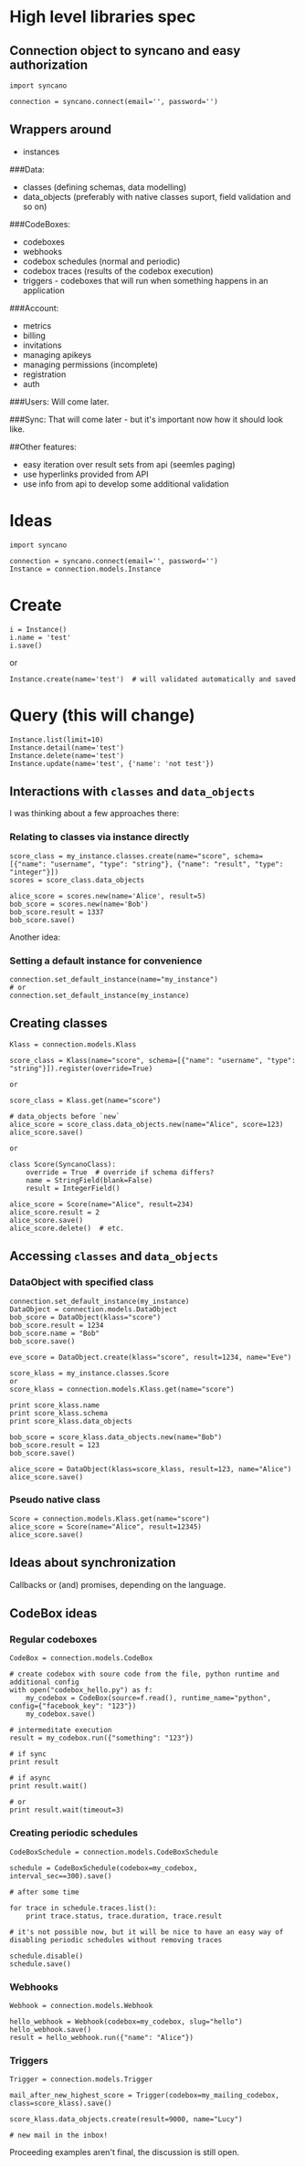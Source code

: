 # High level libraries spec

## Connection object to syncano and easy authorization

```
import syncano

connection = syncano.connect(email='', password='')
```

## Wrappers around

- instances

###Data:

- classes (defining schemas, data modelling)
- data_objects (preferably with native classes suport, field validation and so on)

###CodeBoxes:

- codeboxes
- webhooks
- codebox schedules (normal and periodic)
- codebox traces (results of the codebox execution)
- triggers - codeboxes that will run when something happens in an application

###Account:

- metrics
- billing
- invitations
- managing apikeys
- managing permissions (incomplete)
- registration
- auth

###Users:
Will come later.

###Sync:
That will come later - but it's important now how it should look like.

##Other features:

- easy iteration over result sets from api (seemles paging)
- use hyperlinks provided from API
- use info from api to develop some additional validation

# Ideas

```
import syncano

connection = syncano.connect(email='', password='')
Instance = connection.models.Instance
```

# Create
```
i = Instance()
i.name = 'test'
i.save()
```
or 
```
Instance.create(name='test')  # will validated automatically and saved
```


# Query (this will change)
```
Instance.list(limit=10)
Instance.detail(name='test')
Instance.delete(name='test')
Instance.update(name='test', {'name': 'not test'})
```

## Interactions with `classes` and `data_objects`

I was thinking about a few approaches there:

### Relating to classes via instance directly

```
score_class = my_instance.classes.create(name="score", schema=[{"name": "username", "type": "string"}, {"name": "result", "type": "integer"}])
scores = score_class.data_objects

alice_score = scores.new(name='Alice', result=5)
bob_score = scores.new(name='Bob')
bob_score.result = 1337
bob_score.save()
```

Another idea:

### Setting a default instance for convenience
```
connection.set_default_instance(name="my_instance")
# or
connection.set_default_instance(my_instance)
```


## Creating classes

```
Klass = connection.models.Klass

score_class = Klass(name="score", schema=[{"name": "username", "type": "string"}]).register(override=True)

or

score_class = Klass.get(name="score")

# data_objects before `new`
alice_score = score_class.data_objects.new(name="Alice", score=123)
alice_score.save()

or

class Score(SyncanoClass):
	override = True  # override if schema differs?
	name = StringField(blank=False)
	result = IntegerField()

alice_score = Score(name="Alice", result=234)
alice_score.result = 2
alice_score.save()
alice_score.delete()  # etc.

```

## Accessing `classes` and `data_objects`

### DataObject with specified class
```
connection.set_default_instance(my_instance)
DataObject = connection.models.DataObject
bob_score = DataObject(klass="score")
bob_score.result = 1234
bob_score.name = "Bob"
bob_score.save()

eve_score = DataObject.create(klass="score", result=1234, name="Eve")

score_klass = my_instance.classes.Score 
or
score_klass = connection.models.Klass.get(name="score")

print score_klass.name
print score_klass.schema
print score_klass.data_objects

bob_score = score_klass.data_objects.new(name="Bob")
bob_score.result = 123
bob_score.save()

alice_score = DataObject(klass=score_klass, result=123, name="Alice")
alice_score.save()
```

### Pseudo native class
```
Score = connection.models.Klass.get(name="score") 
alice_score = Score(name="Alice", result=12345)
alice_score.save()
```

## Ideas about synchronization

Callbacks or (and) promises, depending on the language.

## CodeBox ideas

### Regular codeboxes
```
CodeBox = connection.models.CodeBox

# create codebox with soure code from the file, python runtime and additional config
with open("codebox_hello.py") as f:
	my_codebox = CodeBox(source=f.read(), runtime_name="python", config={"facebook_key": "123"})
	my_codebox.save()

# intermeditate execution
result = my_codebox.run({"something": "123"})

# if sync
print result

# if async
print result.wait()

# or
print result.wait(timeout=3)

```


### Creating periodic schedules
```
CodeBoxSchedule = connection.models.CodeBoxSchedule

schedule = CodeBoxSchedule(codebox=my_codebox, interval_sec==300).save()

# after some time

for trace in schedule.traces.list():
	print trace.status, trace.duration, trace.result

# it's not possible now, but it will be nice to have an easy way of disabling periodic schedules without removing traces

schedule.disable()
schedule.save()
```

### Webhooks

```
Webhook = connection.models.Webhook

hello_webhook = Webhook(codebox=my_codebox, slug="hello")
hello_webhook.save()
result = hello_webhook.run({"name": "Alice"})
```

### Triggers

```
Trigger = connection.models.Trigger

mail_after_new_highest_score = Trigger(codebox=my_mailing_codebox, class=score_klass).save()

score_klass.data_objects.create(result=9000, name="Lucy")

# new mail in the inbox!
```

Proceeding examples aren't final, the discussion is still open.
